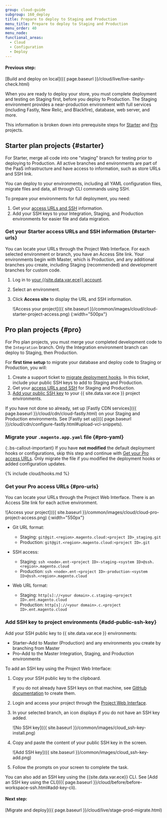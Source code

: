 ```yaml
---
group: cloud-guide
subgroup: 160_deploy
title: Prepare to deploy to Staging and Production
menu_title: Prepare to deploy to Staging and Production
menu_order: 40
menu_node:
functional_areas:
  - Cloud
  - Configuration
  - Deploy
---
```


#### Previous step:

[Build and deploy on local]({{ page.baseurl }}/cloud/live/live-sanity-check.html)

When you are ready to deploy your store, you must complete deployment and testing on Staging first, before you deploy to Production. The Staging environment provides a near-production environment with full services (including Fastly, New Relic, and Blackfire), database, web server, and more.

This information is broken down into prerequisite steps for [Starter](#starter) and [Pro](#pro) projects.

## Starter plan projects {#starter}

For Starter, merge all code into one "staging" branch for testing prior to deploying to Production. All active branches and environments are part of the PaaS infrastructure and have access to information, such as store URLs and SSH link.

You can deploy to your environments, including all YAML configuration files, migrate files and data, all through CLI commands using SSH.

To prepare your environments for full deployment, you need:

1. Get your [access URLs and SSH](#starter-urls) information.
2. Add your SSH keys to your Integration, Staging, and Production environments for easier file and data migration.

### Get your Starter access URLs and SSH information {#starter-urls}

You can locate your URLs through the Project Web Interface. For each selected environment or branch, you have an Access Site link. Your environments begin with Master, which is Production, and any additional branches you create, including Staging (recommended) and development branches for custom code.

1. Log in to [your {{site.data.var.ece}} account](https://accounts.magento.cloud).
1. Select an environment.
1. Click **Access site** to display the URL and SSH information.

   ![Access your project]({{ site.baseurl }}/common/images/cloud/cloud-starter-project-access.png)
   {:width="500px"}

## Pro plan projects {#pro}

For Pro plan projects, you must merge your completed development code to the `Integration` branch. Only the Integration environment branch can deploy to Staging, then Production.

For **first time setup** to migrate your database and deploy code to Staging or Production, you will:

1. Create a support ticket to [migrate deployment hooks](#pro-yaml). In this ticket, include your public SSH keys to add to Staging and Production.
1. Get your [access URLs and SSH](#pro-urls) for Staging and Production.
1. [Add your public SSH key](#add-public-ssh-key) to your {{ site.data.var.ece }} project environments.

If you have not done so already, set up [Fastly CDN services]({{ page.baseurl }}/cloud/cdn/cloud-fastly.html) on your Staging and Production environments. See [Fastly set up]({{ page.baseurl }}/cloud/cdn/configure-fastly.html#upload-vcl-snippets).

### Migrate your `.magento.app.yaml` file {#pro-yaml}

{:.bs-callout-important}
If you have **not modified** the default deployment hooks or configurations, skip this step and continue with [Get your Pro access URLs](#pro-urls). Only migrate the file if you modified the deployment hooks or added configuration updates.

{% include cloud/hooks.md %}

### Get your Pro access URLs  {#pro-urls}

You can locate your URLs through the Project Web Interface. There is an Access Site link for each active environment.

![Access your project]({{ site.baseurl }}/common/images/cloud/cloud-pro-project-access.png)
 {:width="550px"}

- Git URL format:

  - Staging: `git@git.<region>.magento.cloud:<project ID>_staging.git`
  - Production: `git@git.<region>.magento.cloud:<project ID>.git`

- SSH access:

  - Staging: `ssh <node>.ent-<project ID>-staging-<system ID>@ssh.<region>.magento.cloud`
  - Production: `ssh <node>.ent-<project ID>-production-<system ID>@ssh.<region>.magento.cloud`

- Web URL format:

  - Staging: `http[s]://<your domain>.c.staging-<project ID>.ent.magento.cloud`
  - Production: `http[s]://<your domain>.c.<project ID>.ent.magento.cloud`

### Add SSH key to project environments {#add-public-ssh-key}

Add your SSH public key to {{ site.data.var.ece }} environments:

- Starter–Add to Master (Production) and any environments you create by branching from Master
- Pro–Add to the Master Integration, Staging, and Production environments

To add an SSH key using the Project Web Interface:

1. Copy your SSH public key to the clipboard.

   If you do not already have SSH keys on that machine, see [GitHub documentation](https://help.github.com/articles/generating-an-ssh-key) to create them.

1. Login and access your project through the [Project Web Interface](https://accounts.magento.cloud).

1. In your selected branch, an icon displays if you do not have an SSH key added.

   ![No SSH key]({{ site.baseurl }}/common/images/cloud_ssh-key-install.png)

1. Copy and paste the content of your public SSH key in the screen.

   ![Add SSH key]({{ site.baseurl }}/common/images/cloud_ssh-key-add.png)

1. Follow the prompts on your screen to complete the task.

You can also add an SSH key using the {{site.data.var.ece}} CLI. See [Add an SSH key using the CLI]({{ page.baseurl }}/cloud/before/before-workspace-ssh.html#add-key-cli).

#### Next step:

[Migrate and deploy]({{ page.baseurl }}/cloud/live/stage-prod-migrate.html)

